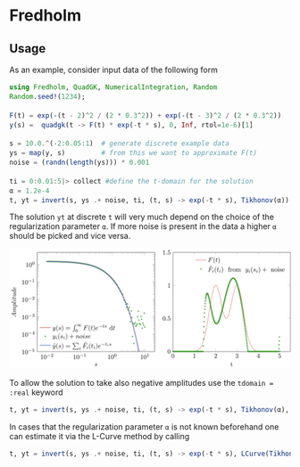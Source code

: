# Fredholm


## Usage
 As an example, consider input data of the following form

 ```julia
using Fredholm, QuadGK, NumericalIntegration, Random
Random.seed!(1234);

F(t) = exp(-(t - 2)^2 / (2 * 0.3^2)) + exp(-(t - 3)^2 / (2 * 0.3^2))
y(s) =  quadgk(t -> F(t) * exp(-t * s), 0, Inf, rtol=1e-6)[1] 

s = 10.0.^(-2:0.05:1)  # generate discrete example data
ys = map(y, s)         # from this we want to approximate F(t)
noise = (randn(length(ys))) * 0.001 

ti = 0:0.01:5|> collect #define the t-domain for the solution
α = 1.2e-4
t, yt = invert(s, ys .+ noise, ti, (t, s) -> exp(-t * s), Tikhonov(α))
```
The solution `yt` at discrete `t` will very much depend on the choice of the regularization parameter `α`. If more noise is present in the data a higher `α` should be picked and vice versa. 

![example](example.png)

To allow the solution to take also negative amplitudes use the `tdomain = :real` keyword

```julia
t, yt = invert(s, ys .+ noise, ti, (t, s) -> exp(-t * s), Tikhonov(α), tdomain=:real)
```

In cases that the regularization parameter `α` is not known beforehand one can estimate it via the L-Curve method by calling
```julia
t, yt = invert(s, ys .+ noise, ti, (t, s) -> exp(-t * s), LCurve(Tikhonov(α)), tdomain=:real)
```





